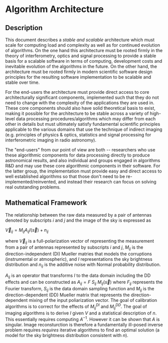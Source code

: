 # Algorithm Architecture
## Description

This document describes a _stable and scalable_ architecture which
must scale for computing load and complexity as well as for continued
evolution of algorithms.  On the one hand this architecture must be
rooted firmly in the theory of interferometry, optics and signal
processing to provide a stable basis for a scalable software in terms
of computing, development costs and inevitable evolution of the
algorithms in the future.  On the other hand, the architecture must be
rooted firmly in modern scientific software design principles for the
resulting software implementation to be scalable and stable over time.

For the end-users the architecture must provide direct access to core
architecturally significant components, implemented such that they do
not need to change with the complexity of the applications they are
used in.  These core components should also have solid theoretical
basis to exist, making it possible for the architecture to be stable
across a variety of high-level data processing procedures/algorithms
which may differ from each other in details but must ultimately
satisfy fundamental scientific principles applicable to the various
domains that use the technique of indirect imaging (e.g. principles of
physics & optics, statistics and signal processing for interferometric
imaging in radio astronomy).

The "end-users" from our point of view are both -- researchers who use
these algorithmic components for data processing directly to produce
astronomical results, and also individual and groups engaged in
algorithms R&D and may use these core algorithmic components in their
software.  For the latter group, the implementation must provide easy
and direct access to well established algorithms so that those don't
need to be re-implemented/reinvented, and instead their research can
focus on solving real outstanding problems.

## Mathematical Framework

The relationship between the raw data measured by a pair of antennas
denoted by subscripts $i$ and $j$ and the image of the sky is
expressed as

$\vec V_{ij} = M_{ij} A_{ij} I( \vec s ) + n_{ij}$
 

where $\vec V_{ij}$ is a full-polarization vector of representing the
measurement from a pair of antennas represented by subscripts $i$ and $j$, $M_{ij}$ is the direction-independent (DI) Mueller matries that models the corruptions (instrumental or atmospheric), and $I$ representations the sky brightness distribution and $n_{ij}$ is the additive noise with Normal probability distribution.  

$A_{ij}$ is an operator that transforms $I$ to the data domain including the DD effects and can be constructed as $A_{ij}=F~S_{ij}~M_{ij}(\vec s)$ where $F_{ij}$ represents the Fourier transform, $S_{ij}$ is the data domain sampling function and $M_{ij}$ is the direction-dependent (DD) Mueller matrix that represents the direction-dependent mixing of the input poliarization vector.  The goal of calibration algorithms is to correct for the effects of $M^{DI}_{ij}$ and $M^{DD}_{ij}$. The goal of imaging algorithms is to derive $I$ given $V$ and a statistical description of $n$.  This essentially requires computing $A^{-1}$. However it can be shown that $A$ is singular. Image reconsturction is therefore a fundamentally ill-posed inverse problem requires _requires_ iterative algorithms to find an optimal solution (a model for the sky brightness distribution consistent with
$n$).
